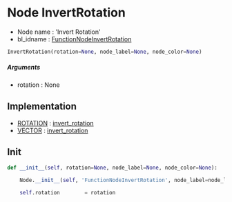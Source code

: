 # Node InvertRotation

- Node name : 'Invert Rotation'
- bl_idname : [FunctionNodeInvertRotation](https://docs.blender.org/api/current/bpy.types.FunctionNodeInvertRotation.html)


``` python
InvertRotation(rotation=None, node_label=None, node_color=None)
```
##### Arguments

- rotation : None

## Implementation

- [ROTATION](/docs/GeoNodes/socket_ROTATION.md) : [invert_rotation](/docs/GeoNodes/socket_ROTATION.md#invert_rotation)
- [VECTOR](/docs/GeoNodes/socket_VECTOR.md) : [invert_rotation](/docs/GeoNodes/socket_VECTOR.md#invert_rotation)

## Init

``` python
def __init__(self, rotation=None, node_label=None, node_color=None):

    Node.__init__(self, 'FunctionNodeInvertRotation', node_label=node_label, node_color=node_color)

    self.rotation        = rotation
```

